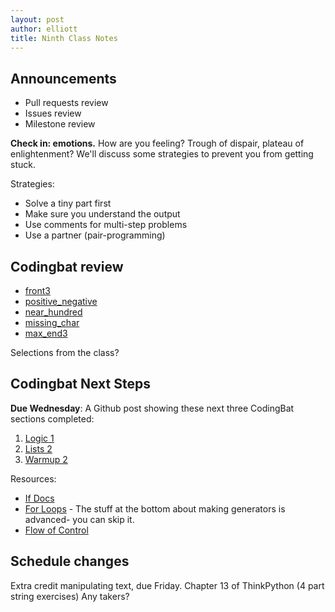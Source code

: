 ```yaml
--- 
layout: post
author: elliott
title: Ninth Class Notes
---
```


## Announcements

* Pull requests review
* Issues review
* Milestone review

**Check in: emotions.**  How are you feeling?  Trough of dispair, plateau of enlightenment?  We'll discuss some strategies to prevent you from getting stuck.

Strategies:  
* Solve a tiny part first
* Make sure you understand the output
* Use comments for multi-step problems
* Use a partner (pair-programming)


## Codingbat review  
* [front3](http://codingbat.com/prob/p147920)
* [positive_negative](http://codingbat.com/prob/p162058)
* [near_hundred](http://codingbat.com/prob/p124676)
* [missing_char](http://codingbat.com/prob/p149524)
* [max_end3](http://codingbat.com/prob/p135290)

Selections from the class?

## Codingbat Next Steps
**Due Wednesday**: A Github post showing these next three CodingBat sections completed:  
1. [Logic 1](http://codingbat.com/python/Logic-1)
2. [Lists 2](http://codingbat.com/python/List-2)
3. [Warmup 2](http://codingbat.com/python/Warmup-2)

Resources:  
* [If Docs](http://codingbat.com/doc/python-if-boolean.html)
* [For Loops](https://wiki.python.org/moin/ForLoop) - The stuff at the bottom about making generators is advanced- you can skip it.
* [Flow of Control](http://docs.python.org/2/tutorial/controlflow.html)


## Schedule changes

Extra credit manipulating text, due Friday.  Chapter 13 of ThinkPython (4 part string exercises) Any takers?
